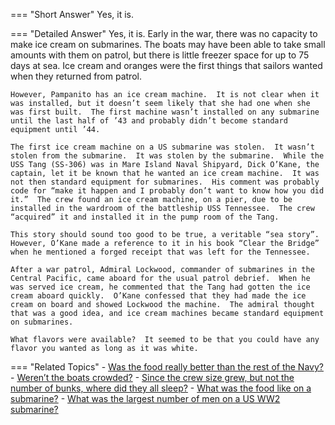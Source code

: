 
=== "Short Answer"
    Yes, it is.

=== "Detailed Answer"
    Yes, it is.  Early in the war, there was no capacity to make ice cream on submarines.  The boats may have been able to take small amounts with them on patrol, but there is little freezer space for up to 75 days at sea.  Ice cream and oranges were the first things that sailors wanted when they returned from patrol.

    However, Pampanito has an ice cream machine.  It is not clear when it was installed, but it doesn’t seem likely that she had one when she was first built.  The first machine wasn’t installed on any submarine until the last half of ’43 and probably didn’t become standard equipment until ’44.

    The first ice cream machine on a US submarine was stolen.  It wasn’t stolen from the submarine.  It was stolen by the submarine.  While the USS Tang (SS-306) was in Mare Island Naval Shipyard, Dick O’Kane, the captain, let it be known that he wanted an ice cream machine.  It was not then standard equipment for submarines.  His comment was probably code for “make it happen and I probably don’t want to know how you did it.”  The crew found an ice cream machine, on a pier, due to be installed in the wardroom of the battleship USS Tennessee.  The crew “acquired” it and installed it in the pump room of the Tang.

    This story should sound too good to be true, a veritable “sea story”.  However, O’Kane made a reference to it in his book “Clear the Bridge” when he mentioned a forged receipt that was left for the Tennessee.

    After a war patrol, Admiral Lockwood, commander of submarines in the Central Pacific, came aboard for the usual patrol debrief.  When he was served ice cream, he commented that the Tang had gotten the ice cream aboard quickly.  O’Kane confessed that they had made the ice cream on board and showed Lockwood the machine.  The admiral thought that was a good idea, and ice cream machines became standard equipment on submarines.

    What flavors were available?  It seemed to be that you could have any flavor you wanted as long as it was white.

=== "Related Topics"
    - [Was the food really better than the rest of the Navy?](../FAQs/was-the-food-really-better-than-the-rest-of-the-navy.md)
    - [Weren’t the boats crowded?](../FAQs/werent-the-boats-crowded.md)
    - [Since the crew size grew, but not the number of bunks, where did they all sleep?](../FAQs/since-the-crew-size-grew-but-not-the-number-of-bunks-where-did-they-all-sleep.md)
    - [What was the food like on a submarine?](../FAQs/what-was-the-food-like-on-a-submarine.md)
    - [What was the largest number of men on a US WW2 submarine?](../FAQs/what-was-the-largest-number-of-men-on-a-us-ww2-submarine.md)
